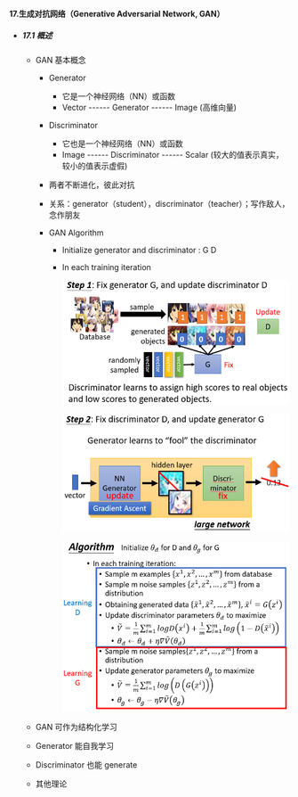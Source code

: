 #### 17.生成对抗网络（Generative Adversarial Network, GAN）

* ##### 17.1 概述

  * GAN 基本概念
  
    * Generator 
  
      * 它是一个神经网络（NN）或函数
      * Vector  ------  Generator  ------ Image (高维向量)
  
    * Discriminator
  
      * 它也是一个神经网络（NN）或函数
      * Image  ------  Discriminator  ------ Scalar (较大的值表示真实，较小的值表示虚假)
  
    * 两者不断进化，彼此对抗
  
    * 关系：generator（student），discriminator（teacher）；写作敌人，念作朋友
  
    * GAN Algorithm
  
      * Initialize generator and discriminator : G D
  
      * In each training iteration
  
        ![avatar](./images/u171_GAN_Algorithm_1.png)
  
        ![avatar](./images/u171_GAN_Algorithm_2.png)
  
        ![avatar](./images/u171_GAN_Algorithm_3.png)
  
  * GAN 可作为结构化学习
  
  * Generator 能自我学习
  
  * Discriminator 也能 generate
  
  * 其他理论





























